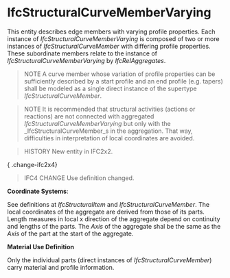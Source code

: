 # IfcStructuralCurveMemberVarying

This entity describes edge members with varying profile properties. Each instance of _IfcStructuralCurveMemberVarying_ is composed of two or more instances of _IfcStructuralCurveMember_ with differing profile properties. These subordinate members relate to the instance of _IfcStructuralCurveMemberVarying_ by _IfcRelAggregates_.
<!-- end of short definition -->


> NOTE A curve member whose variation of profile properties can be sufficiently described by a start profile and an end profile (e.g. tapers) shall be modeled as a single direct instance of the supertype _IfcStructuralCurveMember_.

> NOTE It is recommended that structural activities (actions or reactions) are not connected with aggregated _IfcStructuralCurveMemberVarying_ but only with the _IfcStructuralCurveMember_s in the aggregation. That way, difficulties in interpretation of local coordinates are avoided.

> HISTORY New entity in IFC2x2.

{ .change-ifc2x4}
> IFC4 CHANGE Use definition changed.

****Coordinate Systems****:

See definitions at _IfcStructuralItem_ and _IfcStructuralCurveMember_. The local coordinates of the aggregate are derived from those of its parts. Length measures in local x direction of the aggregate depend on continuity and lengths of the parts. The _Axis_ of the aggregate shal be the same as the _Axis_ of the part at the start of the aggregate.

****Material Use Definition****

Only the individual parts (direct instances of _IfcStructuralCurveMember_) carry material and profile information.

